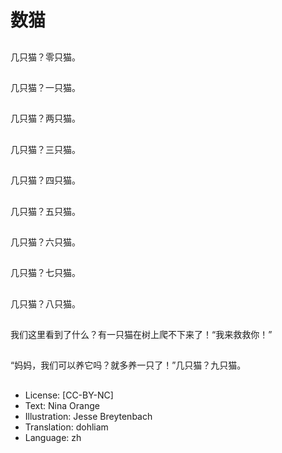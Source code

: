 # 数猫

##
几只猫？零只猫。

##
几只猫？一只猫。

##
几只猫？两只猫。

##
几只猫？三只猫。

##
几只猫？四只猫。

##
几只猫？五只猫。

##
几只猫？六只猫。

##
几只猫？七只猫。

##
几只猫？八只猫。

##
我们这里看到了什么？有一只猫在树上爬不下来了！“我来救救你！”

##
“妈妈，我们可以养它吗？就多养一只了！”几只猫？九只猫。

##
* License: [CC-BY-NC]
* Text: Nina Orange
* Illustration: Jesse Breytenbach
* Translation: dohliam
* Language: zh
